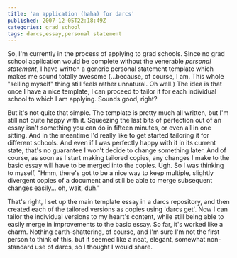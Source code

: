 ```yaml
---
title: 'an application (haha) for darcs'
published: 2007-12-05T22:18:49Z
categories: grad school
tags: darcs,essay,personal statement
---
```


So, I'm currently in the process of applying to grad schools.  Since no grad school application would be complete without the venerable <i>personal statement</i>, I have written a generic personal statement template which makes me sound totally awesome (...because, of course, I am. This whole "selling myself" thing still feels rather unnatural. Oh well.)  The idea is that once I have a nice template, I can proceed to tailor it for each individual school to which I am applying.  Sounds good, right?

But it's not quite that simple.  The template is pretty much all written, but I'm still not quite happy with it. Squeezing the last bits of perfection out of an essay isn't something you can do in fifteen minutes, or even all in one sitting.  And in the meantime I'd really like to get started tailoring it for different schools.  And even if I was perfectly happy with it in its current state, that's no guarantee I won't decide to change something later.  And of course, as soon as I start making tailored copies, any changes I make to the basic essay will have to be merged into the copies.  Ugh.  So I was thinking to myself, "Hmm, there's got to be a nice way to keep multiple, slightly divergent copies of a document and still be able to merge subsequent changes easily...  oh, wait, duh."

That's right, I set up the main template essay in a darcs repository, and then created each of the tailored versions as copies using 'darcs get'.  Now I can tailor the individual versions to my heart's content, while still being able to easily merge in improvements to the basic essay.  So far, it's worked like a charm.  Nothing earth-shattering, of course, and I'm sure I'm not the first person to think of this, but it seemed like a neat, elegant, somewhat non-standard use of darcs, so I thought I would share.

